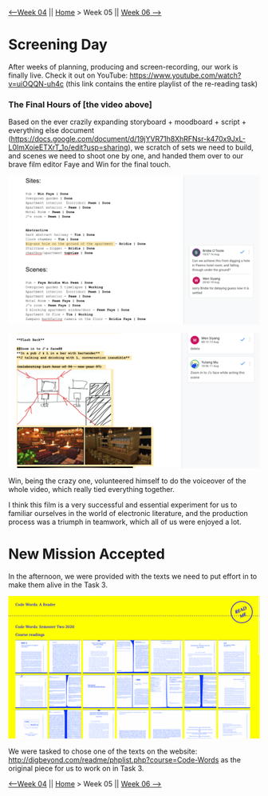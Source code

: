 [⟵Week 04](https://yutangmoo.github.io/MakeCode/Week_04) || [Home](https://yutangmoo.github.io/MakeCode/) > Week 05 ||  [Week 06 ⟶](https://yutangmoo.github.io/MakeCode/Week_06)



# Screening Day

After weeks of planning, producing and screen-recording, our work is finally live. Check it out on YouTube:
https://www.youtube.com/watch?v=uiOQQN-uh4c (this link contains the entire playlist of the re-reading task)

### The Final Hours of [the video above]

Based on the ever crazily expanding storyboard + moodboard + script + everything else document (https://docs.google.com/document/d/19jYVR71h8XhRFNsr-k470x9JxL-L0lmXoieETXrT_1o/edit?usp=sharing), we scratch of sets we need to build, and scenes we need to shoot one by one, and handed them over to our brave film editor Faye and Win for the final touch. 

![1](https://github.com/YutangMoo/MakeCode/blob/master/Week_05/Images/1.png?raw=true)

![2](https://github.com/YutangMoo/MakeCode/blob/master/Week_05/Images/2.png?raw=true)

Win, being the crazy one, volunteered himself to do the voiceover of the whole video, which really tied everything together.

I think this film is a very successful and essential experiment for us to familiar ourselves in the world of electronic literature, and the production process was a triumph in teamwork, which all of us were enjoyed a lot.



# New Mission Accepted

In the afternoon, we were provided with the texts we need to put effort in to make them alive in the Task 3. 

![3](https://github.com/YutangMoo/MakeCode/blob/master/Week_05/Images/3.png?raw=true)

We were tasked to chose one of the texts on the website: http://digbeyond.com/readme/phplist.php?course=Code-Words as the original piece for us to work on in Task 3. 



[⟵Week 04](https://yutangmoo.github.io/MakeCode/Week_04) || [Home](https://yutangmoo.github.io/MakeCode/) > Week 05 ||  [Week 06 ⟶](https://yutangmoo.github.io/MakeCode/Week_06)